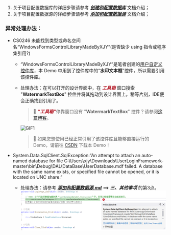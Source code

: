 1. 关于项目配置数据库的详细步骤请参考 ***[创建和配置数据库](./image/%E5%88%9B%E5%BB%BA%E5%92%8C%E9%85%8D%E7%BD%AE%E6%95%B0%E6%8D%AE%E5%BA%93.md)*** 文档介绍；
2. 关于项目配置数据源的详细步骤请参考 ***[添加和配置数据源](./image/%E6%B7%BB%E5%8A%A0%E5%92%8C%E9%85%8D%E7%BD%AE%E6%95%B0%E6%8D%AE%E6%BA%90.md)*** 文档介绍；
   
### 异常处理办法：
* CS0246	未能找到类型或命名空间名“WindowsFormsControlLibraryMadeByXJY”(是否缺少 using 指令或程序集引用?)

  * “WindowsFormsControlLibraryMadeByXJY”是笔者创建的[用户自定义控件库](https://blog.csdn.net/YMGogre/article/details/126508042)，本 Demo 中用到了控件库中的“**水印文本框**”控件，所以需要引用该控件库。
  
  * 处理办法：在可以打开的设计界面中，在 <font color="#B31623">***工具箱***</font> 窗口搜索 "**WatermarkTextBox**" 控件并将其拖动到设计界面上。稍等片刻，IDE便会正确找到引用了。

    > 💬 <font color="#B31623">***“工具箱”***</font>停靠窗口没有 "**WatermarkTextBox**" 控件？请参阅[这篇博客](https://blog.csdn.net/YMGogre/article/details/128092649)。

    ![GIF1](./image/%E6%9C%AA%E6%89%BE%E5%88%B0%E5%BC%95%E7%94%A8%E8%A7%A3%E5%86%B3%E5%8A%9E%E6%B3%95.gif)

    > 🔔 如果您想使用已经正常引用了该控件库且能够直接运行的 Demo，请前往 [CSDN](https://download.csdn.net/download/YMGogre/87202891) 下载本 Demo！

* System.Data.SqlClient.SqlException:“An attempt to attach an auto-named database for file C:\Users\xjy\Downloads\UserLoginFramework-master\bin\Debug\DAL\DataBase\UserDatabase.mdf failed. A database with the same name exists, or specified file cannot be opened, or it is located on UNC share.”

    * 处理办法：请参考 ***[添加和配置数据源.md](./image/%E6%B7%BB%E5%8A%A0%E5%92%8C%E9%85%8D%E7%BD%AE%E6%95%B0%E6%8D%AE%E6%BA%90.md)*** ==> ***三、其他事项*** 的第3点。
    ![图1](./image/%E6%95%B0%E6%8D%AE%E5%BA%93%E8%BF%9E%E6%8E%A5%E5%BC%82%E5%B8%B8.png)